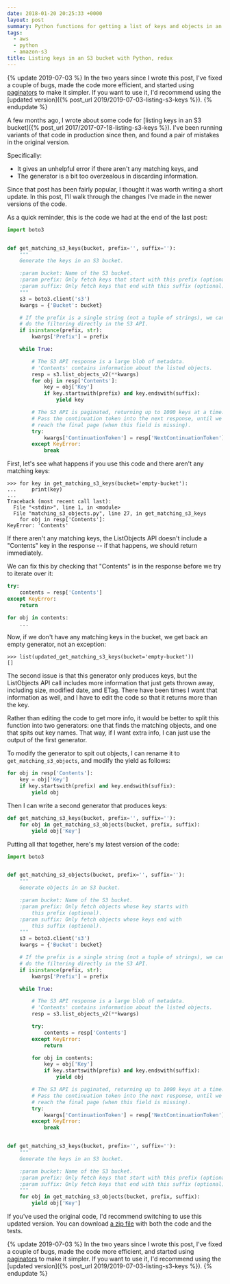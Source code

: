 ```yaml
---
date: 2018-01-20 20:25:33 +0000
layout: post
summary: Python functions for getting a list of keys and objects in an S3 bucket.
tags:
  - aws
  - python
  - amazon-s3
title: Listing keys in an S3 bucket with Python, redux
---
```


{% update 2019-07-03 %}
  In the two years since I wrote this post, I've fixed a couple of bugs, made the code more efficient, and started using [paginators](https://boto3.amazonaws.com/v1/documentation/api/latest/guide/paginators.html) to make it simpler.
  If you want to use it, I'd recommend using the [updated version]({% post_url 2019/2019-07-03-listing-s3-keys %}).
{% endupdate %}

A few months ago, I wrote about some code for [listing keys in an S3 bucket]({% post_url 2017/2017-07-18-listing-s3-keys %}).
I've been running variants of that code in production since then, and found a pair of mistakes in the original version.

Specifically:

*   It gives an unhelpful error if there aren't any matching keys, and
*   The generator is a bit too overzealous in discarding information.

Since that post has been fairly popular, I thought it was worth writing a short update.
In this post, I'll walk through the changes I've made in the newer versions of the code.

As a quick reminder, this is the code we had at the end of the last post:

```python
import boto3


def get_matching_s3_keys(bucket, prefix='', suffix=''):
    """
    Generate the keys in an S3 bucket.

    :param bucket: Name of the S3 bucket.
    :param prefix: Only fetch keys that start with this prefix (optional).
    :param suffix: Only fetch keys that end with this suffix (optional).
    """
    s3 = boto3.client('s3')
    kwargs = {'Bucket': bucket}

    # If the prefix is a single string (not a tuple of strings), we can
    # do the filtering directly in the S3 API.
    if isinstance(prefix, str):
        kwargs['Prefix'] = prefix

    while True:

        # The S3 API response is a large blob of metadata.
        # 'Contents' contains information about the listed objects.
        resp = s3.list_objects_v2(**kwargs)
        for obj in resp['Contents']:
            key = obj['Key']
            if key.startswith(prefix) and key.endswith(suffix):
                yield key

        # The S3 API is paginated, returning up to 1000 keys at a time.
        # Pass the continuation token into the next response, until we
        # reach the final page (when this field is missing).
        try:
            kwargs['ContinuationToken'] = resp['NextContinuationToken']
        except KeyError:
            break
```

First, let's see what happens if you use this code and there aren't any matching keys:

```pycon
>>> for key in get_matching_s3_keys(bucket='empty-bucket'):
...     print(key)
...
Traceback (most recent call last):
  File "<stdin>", line 1, in <module>
  File "matching_s3_objects.py", line 27, in get_matching_s3_keys
    for obj in resp['Contents']:
KeyError: 'Contents'
```

If there aren't any matching keys, the ListObjects API doesn't include a "Contents" key in the response -- if that happens, we should return immediately.

We can fix this by checking that "Contents" is in the response before we try to iterate over it:

```python
try:
    contents = resp['Contents']
except KeyError:
    return

for obj in contents:
    ...
```

Now, if we don't have any matching keys in the bucket, we get back an empty generator, not an exception:

```pycon
>>> list(updated_get_matching_s3_keys(bucket='empty-bucket'))
[]
```

The second issue is that this generator only produces keys, but the ListObjects API call includes more information that just gets thrown away, including size, modified date, and ETag.
There have been times I want that information as well, and I have to edit the code so that it returns more than the key.

Rather than editing the code to get more info, it would be better to split this function into two generators: one that finds the matching objects, and one that spits out key names.
That way, if I want extra info, I can just use the output of the first generator.

To modify the generator to spit out objects, I can rename it to `get_matching_s3_objects`, and modify the yield as follows:

```python
for obj in resp['Contents']:
    key = obj['Key']
    if key.startswith(prefix) and key.endswith(suffix):
        yield obj
```

Then I can write a second generator that produces keys:

```python
def get_matching_s3_keys(bucket, prefix='', suffix=''):
    for obj in get_matching_s3_objects(bucket, prefix, suffix):
        yield obj['Key']
```

Putting all that together, here's my latest version of the code:

```python
import boto3


def get_matching_s3_objects(bucket, prefix='', suffix=''):
    """
    Generate objects in an S3 bucket.

    :param bucket: Name of the S3 bucket.
    :param prefix: Only fetch objects whose key starts with
        this prefix (optional).
    :param suffix: Only fetch objects whose keys end with
        this suffix (optional).
    """
    s3 = boto3.client('s3')
    kwargs = {'Bucket': bucket}

    # If the prefix is a single string (not a tuple of strings), we can
    # do the filtering directly in the S3 API.
    if isinstance(prefix, str):
        kwargs['Prefix'] = prefix

    while True:

        # The S3 API response is a large blob of metadata.
        # 'Contents' contains information about the listed objects.
        resp = s3.list_objects_v2(**kwargs)

        try:
            contents = resp['Contents']
        except KeyError:
            return

        for obj in contents:
            key = obj['Key']
            if key.startswith(prefix) and key.endswith(suffix):
                yield obj

        # The S3 API is paginated, returning up to 1000 keys at a time.
        # Pass the continuation token into the next response, until we
        # reach the final page (when this field is missing).
        try:
            kwargs['ContinuationToken'] = resp['NextContinuationToken']
        except KeyError:
            break


def get_matching_s3_keys(bucket, prefix='', suffix=''):
    """
    Generate the keys in an S3 bucket.

    :param bucket: Name of the S3 bucket.
    :param prefix: Only fetch keys that start with this prefix (optional).
    :param suffix: Only fetch keys that end with this suffix (optional).
    """
    for obj in get_matching_s3_objects(bucket, prefix, suffix):
        yield obj['Key']
```

If you've used the original code, I'd recommend switching to use this updated version.
You can download [a zip file](/files/2018/matching_s3_objects.zip) with both the code and the tests.

{% update 2019-07-03 %}
  In the two years since I wrote this post, I've fixed a couple of bugs, made the code more efficient, and started using [paginators](https://boto3.amazonaws.com/v1/documentation/api/latest/guide/paginators.html) to make it simpler.
  If you want to use it, I'd recommend using the [updated version]({% post_url 2019/2019-07-03-listing-s3-keys %}).
{% endupdate %}
